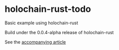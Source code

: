 # holochain-rust-todo
Basic example using holochain-rust

Build under the 0.0.4-alpha release of holochain-rust

See the [accompanying article](https://medium.com/holochain/first-steps-writing-holochain-happs-with-rust-80ae111960e)
